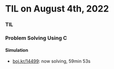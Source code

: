 # **TIL on August 4th, 2022**
### TIL

### Problem Solving Using C
#### Simulation
- [boj.kr/14499](../../../Problem%20Solving/boj/Simulation/14499-08-04-2022.cpp): now solving, 59min 53s